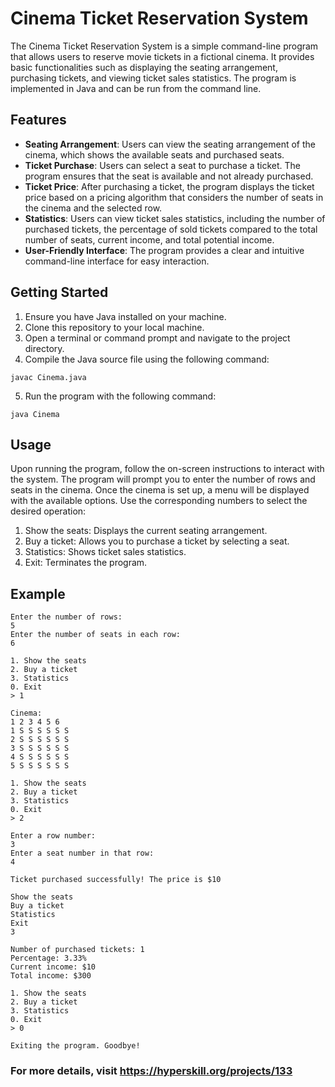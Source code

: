 # Cinema Ticket Reservation System

The Cinema Ticket Reservation System is a simple command-line program that allows users to reserve movie tickets in a fictional cinema. It provides basic functionalities such as displaying the seating arrangement, purchasing tickets, and viewing ticket sales statistics. The program is implemented in Java and can be run from the command line.

## Features

- **Seating Arrangement**: Users can view the seating arrangement of the cinema, which shows the available seats and purchased seats.
- **Ticket Purchase**: Users can select a seat to purchase a ticket. The program ensures that the seat is available and not already purchased.
- **Ticket Price**: After purchasing a ticket, the program displays the ticket price based on a pricing algorithm that considers the number of seats in the cinema and the selected row.
- **Statistics**: Users can view ticket sales statistics, including the number of purchased tickets, the percentage of sold tickets compared to the total number of seats, current income, and total potential income.
- **User-Friendly Interface**: The program provides a clear and intuitive command-line interface for easy interaction.

## Getting Started

1. Ensure you have Java installed on your machine.
2. Clone this repository to your local machine.
3. Open a terminal or command prompt and navigate to the project directory.
4. Compile the Java source file using the following command:
```
javac Cinema.java
```

5. Run the program with the following command:
```
java Cinema
```

## Usage

Upon running the program, follow the on-screen instructions to interact with the system. The program will prompt you to enter the number of rows and seats in the cinema. Once the cinema is set up, a menu will be displayed with the available options. Use the corresponding numbers to select the desired operation:

1. Show the seats: Displays the current seating arrangement.
2. Buy a ticket: Allows you to purchase a ticket by selecting a seat.
3. Statistics: Shows ticket sales statistics.
0. Exit: Terminates the program.

## Example
```
Enter the number of rows:
5
Enter the number of seats in each row:
6

1. Show the seats
2. Buy a ticket
3. Statistics
0. Exit
> 1

Cinema:
1 2 3 4 5 6
1 S S S S S S
2 S S S S S S
3 S S S S S S
4 S S S S S S
5 S S S S S S

1. Show the seats
2. Buy a ticket
3. Statistics
0. Exit
> 2

Enter a row number:
3
Enter a seat number in that row:
4

Ticket purchased successfully! The price is $10

Show the seats
Buy a ticket
Statistics
Exit
3

Number of purchased tickets: 1
Percentage: 3.33%
Current income: $10
Total income: $300

1. Show the seats
2. Buy a ticket
3. Statistics
0. Exit
> 0

Exiting the program. Goodbye!
```


### For more details, visit https://hyperskill.org/projects/133
